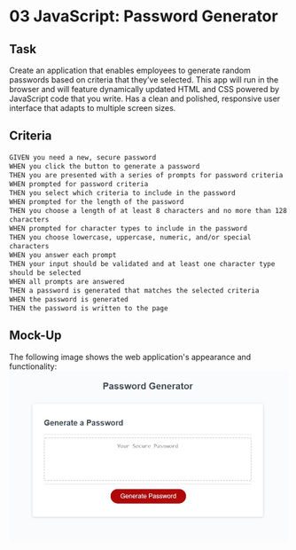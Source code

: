 # 03 JavaScript: Password Generator

##  Task

Create an application that enables employees to generate random passwords based on criteria that they’ve selected. This app will run in the browser and will feature dynamically updated HTML and CSS powered by JavaScript code that you write. Has a clean and polished, responsive user interface that adapts to multiple screen sizes.


## Criteria

```
GIVEN you need a new, secure password
WHEN you click the button to generate a password
THEN you are presented with a series of prompts for password criteria
WHEN prompted for password criteria
THEN you select which criteria to include in the password
WHEN prompted for the length of the password
THEN you choose a length of at least 8 characters and no more than 128 characters
WHEN prompted for character types to include in the password
THEN you choose lowercase, uppercase, numeric, and/or special characters
WHEN you answer each prompt
THEN your input should be validated and at least one character type should be selected
WHEN all prompts are answered
THEN a password is generated that matches the selected criteria
WHEN the password is generated
THEN the password is written to the page
```

## Mock-Up

The following image shows the web application's appearance and functionality: 
![LINK to DEMO](Assets\Demo_PasswordGenerator.JPG)
